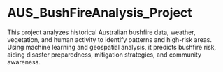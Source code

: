 # AUS_BushFireAnalysis_Project
This project analyzes historical Australian bushfire data, weather, vegetation, and human activity to identify patterns and high-risk areas. Using machine learning and geospatial analysis, it predicts bushfire risk, aiding disaster preparedness, mitigation strategies, and community awareness.
